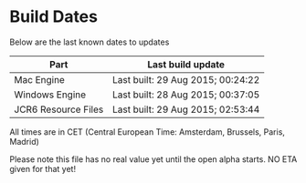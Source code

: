 # Build Dates

Below are the last known dates to updates

Part | Last build update
-----|-----
Mac Engine | Last built: 29 Aug 2015; 00:24:22
Windows Engine | Last built: 28 Aug 2015; 00:37:05
JCR6 Resource Files | Last built: 29 Aug 2015; 02:53:44
All times are in CET (Central European Time: Amsterdam, Brussels, Paris, Madrid)


Please note this file has no real value yet until the open alpha starts. NO ETA given for that yet!
